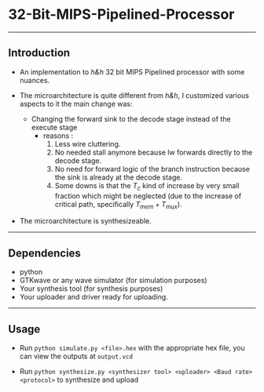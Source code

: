 # 32-Bit-MIPS-Pipelined-Processor 
****
## Introduction

- An implementation to *h&h* 32 bit MIPS Pipelined processor with some nuances.
- The microarchitecture is quite different from *h&h*, I customized various aspects to it the main change was:
    - Changing the forward sink to the decode stage instead of the execute stage  
        - reasons : 
            1. Less wire cluttering.
            2. No needed stall anymore because lw forwards directly to the decode stage.
            2. No need for forward logic of the branch instruction because the sink is already at the decode stage.
            3. Some downs is that the $T_c$ kind of increase by very small fraction which might be neglected (due to the increase of critical path, specifically $T_{mem} + {T_{mux}}$).

- The microarchitecture is synthesizeable.

****
## Dependencies 
- python
- GTKwave or any wave simulator (for simulation purposes)
- Your synthesis tool (for synthesis purposes)
- Your uploader and driver ready for uploading.
****
## Usage

- Run `python simulate.py <file>.hex` with the appropriate hex file, you can view the outputs at `output.vcd` 

- Run `python synthesize.py <synthesizer tool> <uploader> <Baud rate> <protocol>` to synthesize and upload